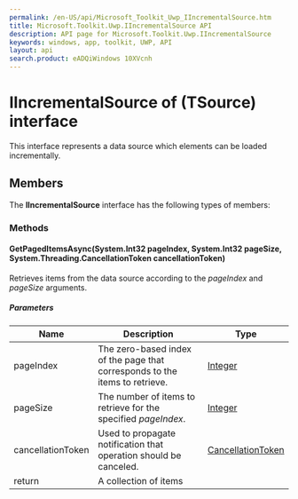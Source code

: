 ```yaml
---
permalink: /en-US/api/Microsoft_Toolkit_Uwp_IIncrementalSource.htm
title: Microsoft.Toolkit.Uwp.IIncrementalSource API 
description: API page for Microsoft.Toolkit.Uwp.IIncrementalSource
keywords: windows, app, toolkit, UWP, API
layout: api
search.product: eADQiWindows 10XVcnh
---
```



# IIncrementalSource of (TSource) interface

This interface represents a data source which elements can be loaded incrementally.

## Members

The **IIncrementalSource** interface has the following types of members:

### Methods

#### GetPagedItemsAsync(System.Int32 pageIndex, System.Int32 pageSize, System.Threading.CancellationToken cancellationToken)

Retrieves items from the data source according to the _pageIndex_ and _pageSize_ arguments.

##### Parameters



| Name | Description | Type |
| --- | --- | --- |
| pageIndex | The zero-based index of the page that corresponds to the items to retrieve. | [Integer](https://msdn.microsoft.com/library/windows/apps/System.Int32) |
| pageSize | The number of items to retrieve for the specified _pageIndex_. | [Integer](https://msdn.microsoft.com/library/windows/apps/System.Int32) |
| cancellationToken | Used to propagate notification that operation should be canceled. | [CancellationToken](https://msdn.microsoft.com/library/system.threading.cancellationtoken.aspx) |
| return | A collection of items |